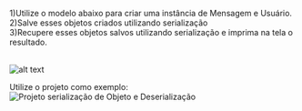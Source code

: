 
1)Utilize o modelo abaixo para criar uma instância de Mensagem e Usuário.<br>
2)Salve esses objetos criados utilizando serialização<br>
3)Recupere esses objetos salvos utilizando serialização e imprima na tela o resultado.<br><br>

![alt text](https://github.com/felipefo/poo2/blob/master/Streams_e_Serializacao/ExercicioSerializacaoMensagem/modelo_mensagem.png)

Utilize o projeto  como exemplo:
![Projeto serialização de Objeto e Deserialização](https://github.com/felipefo/poo2/tree/master/Streams_e_Serializacao/UsuarioSerializado)
